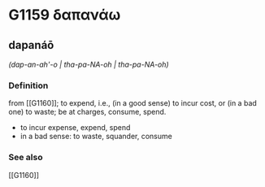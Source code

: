 # G1159 δαπανάω

## dapanáō

_(dap-an-ah'-o | tha-pa-NA-oh | tha-pa-NA-oh)_

### Definition

from [[G1160]]; to expend, i.e., (in a good sense) to incur cost, or (in a bad one) to waste; be at charges, consume, spend.

- to incur expense, expend, spend
- in a bad sense: to waste, squander, consume

### See also

[[G1160]]

